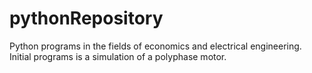 # pythonRepository
Python programs in the fields of economics and electrical engineering.
Initial programs is a simulation of a polyphase motor.
